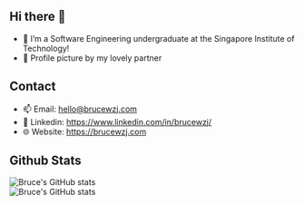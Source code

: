 ## Hi there 👋
- 👀 I’m a Software Engineering undergraduate at the Singapore Institute of Technology!
- 🎨 Profile picture by my lovely partner 

## Contact
- 📫 Email: hello@brucewzj.com
- 💼 Linkedin: https://www.linkedin.com/in/brucewzj/
- 🌐 Website: https://brucewzj.com

## Github Stats
![Bruce's GitHub stats](https://github-readme-stats.vercel.app/api?username=brucewzj99&theme=dracula&hide_border=false&show_icons=true&include_all_commits=true&count_private=true&rank_icon=github)<br/>
![Bruce's GitHub stats](https://github-readme-stats.vercel.app/api/top-langs/?username=brucewzj99&theme=dracula&hide_border=false&include_all_commits=true&count_private=true&layout=compact)
